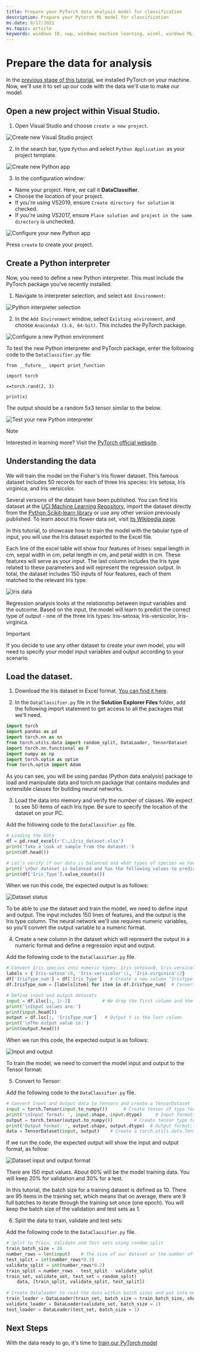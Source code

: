 ```yaml
---
title: Prepare your PyTorch data analysis model for classification
description: Prepare your Pytorch ML model for classification
ms.date: 8/17/2021
ms.topic: article
keywords: windows 10, uwp, windows machine learning, winml, windows ML, tutorials, pytorch
---
```


# Prepare the data for analysis

In the [previous stage of this tutorial](pytorch-installation.md), we installed PyTorch on your machine. Now, we'll use it to set up our code with the data we'll use to make our model.

## Open a new project within Visual Studio. 

1. Open Visual Studio and choose `create a new project`. 

![Create new Visual Studio project](../../images/tutorials/pytorch/visual-studio-new-project.png)

2. In the search bar, type `Python` and select `Python Application `as your project template. 

![Create new Python app](../../images/tutorials/pytorch/visual-studio-python-app.png)

3. In the configuration window: 

* Name your project. Here, we call it **DataClassifier**.
* Choose the location of your project.  
* If you're using VS2019, ensure `Create directory for solution` is checked. 
* If you're using VS2017, ensure `Place solution and project in the same directory` is unchecked.

![Configure your new Python app](../../images/tutorials/pytorch-analysis/python-app-setup.png)

Press `create` to create your project.

## Create a Python interpreter  

Now, you need to define a new Python interpreter. This must include the PyTorch package you've recently installed.  

1. Navigate to interpreter selection, and select `Add Environment`: 

![Python interpreter selection](../../images/tutorials/pytorch-analysis/python-interpreter-setup.png)

2. In the `Add Environment` window, select `Existing environment`, and choose `Anaconda3 (3.6, 64-bit)`. This includes the PyTorch package. 

![Configure a new Python environment](../../images/tutorials/pytorch-analysis/python-environment.png)

To test the new Python interpreter and PyTorch package, enter the following code to the `DataClassifier.py` file: 

```
from __future__ import print_function 

import torch 

x=torch.rand(2, 3) 

print(x) 
```

The output should be a random 5x3 tensor similar to the below.

![Test your new Python interpreter](../../images/tutorials/pytorch/python-interpreter-confirm.png)

> [!NOTE]
> Interested in learning more? Visit the [PyTorch official website](https://pytorch.org/).

## Understanding the data

We will train the model on the Fisher's Iris flower dataset. This famous dataset includes 50 records for each of three Iris species: Iris setosa, Iris virginica, and Iris versicolor.  

Several versions of the dataset have been published. You can find Iris dataset at the [UCI Machine Learning Repository](https://archive.ics.uci.edu/ml/datasets/Iris), import the dataset directly from the [Python Scikit-learn library](https://scikit-learn.org/stable/auto_examples/datasets/plot_iris_dataset.html) or use any other version previously published. To learn about Iris flower data set, visit [its Wikipedia page](https://en.wikipedia.org/wiki/Iris_flower_data_set).  

In this tutorial, to showcase how to train the model with the tabular type of input, you will use the Iris dataset exported to the Excel file.  

Each line of the excel table will show four features of Irises: sepal length in cm, sepal width in cm, petal length in cm, and petal width in cm. These features will serve as your input. The last column includes the Iris type related to these parameters and will represent the regression output. In total, the dataset includes 150 inputs of four features, each of them matched to the relevant Iris type.  

![Iris data](../../images/tutorials/pytorch-analysis/iris-data.png)

Regression analysis looks at the relationship between input variables and the outcome. Based on the input, the model will learn to predict the correct type of output - one of the three Iris types: Iris-setosa, Iris-versicolor, Iris-virginica. 

> [!IMPORTANT]
> If you decide to use any other dataset to create your own model, you will need to specify your model input variables and output according to your scenario.  

## Load the dataset. 

1. Download the Iris dataset in Excel format. [You can find it here](https://github.com/microsoft/Windows-Machine-Learning/blob/master/Samples/Tutorial%20Samples/PyTorch%20Data%20Analysis/PyTorch%20Training%20-%20Data%20Analysis/Iris_dataset.xlsx).

2. In the `DataClassifier.py` file in the **Solution Explorer Files** folder, add the following import statement to get access to all the packages that we'll need.

```py
import torch 
import pandas as pd 
import torch.nn as nn 
from torch.utils.data import random_split, DataLoader, TensorDataset 
import torch.nn.functional as F 
import numpy as np 
import torch.optim as optim 
from torch.optim import Adam 
```

As you can see, you will be using pandas (Python data analysis) package to load and manipulate data and torch.nn package that contains modules and extensible classes for building neural networks. 

3. Load the data into memory and verify the number of classes. We expect to see 50 items of each Iris type. Be sure to specify the location of the dataset on your PC. 

Add the following code to the `DataClassifier.py` file.

```py
# Loading the Data
df = pd.read_excel(r'C:…\Iris_dataset.xlsx') 
print('Take a look at sample from the dataset:') 
print(df.head()) 

# Let's verify if our data is balanced and what types of species we have  
print('\nOur dataset is balanced and has the following values to predict:') 
print(df['Iris_Type'].value_counts()) 
```

When we run this code, the expected output is as follows: 

![Dataset status](../../images/tutorials/pytorch-analysis/dataset-status.png)

To be able to use the dataset and train the model, we need to define input and output. The input includes 150 lines of features, and the output is the Iris type column. The neural network we'll use requires numeric variables, so you'll convert the output variable to a numeric format. 

4. Create a new column in the dataset which will represent the output in a numeric format and define a regression input and output.

Add the following code to the `DataClassifier.py` file.

```py
# Convert Iris species into numeric types: Iris-setosa=0, Iris-versicolor=1, Iris-virginica=2.  
labels = {'Iris-setosa':0, 'Iris-versicolor':1, 'Iris-virginica':2} 
df['IrisType_num'] = df['Iris_Type']   # Create a new column "IrisType_num" 
df.IrisType_num = [labels[item] for item in df.IrisType_num]  # Convert the values to numeric ones 

# Define input and output datasets 
input = df.iloc[:, 1:-2]            # We drop the first column and the two last ones. 
print('\nInput values are:') 
print(input.head())   
output = df.loc[:, 'IrisType_num']   # Output Y is the last column  
print('\nThe output value is:') 
print(output.head()) 
```

When we run this code, the expected output is as follows: 

![Input and output](../../images/tutorials/pytorch-analysis/dataset-input-output.png)

To train the model, we need to convert the model input and output to the Tensor format: 

5. Convert to Tensor: 

Add the following code to the `DataClassifier.py` file.

```py
# Convert Input and Output data to Tensors and create a TensorDataset 
input = torch.Tensor(input.to_numpy())      # Create tensor of type torch.float32 
print('\nInput format: ', input.shape, input.dtype)     # Input format: torch.Size([150, 4]) torch.float32 
output = torch.tensor(output.to_numpy())        # Create tensor type torch.int64  
print('Output format: ', output.shape, output.dtype)  # Output format: torch.Size([150]) torch.int64 
data = TensorDataset(input, output)    # Create a torch.utils.data.TensorDataset object for further data manipulation 
```

If we run the code, the expected output will show the input and output format, as follow: 

![Dataset input and output format](../../images/tutorials/pytorch-analysis/dataset-formats.png)

There are 150 input values. About 60% will be the model training data. You will keep 20% for validation and 30% for a test.  

In this tutorial, the batch size for a training dataset is defined as 10. There are 95 items in the training set, which means that on average, there are 9 full batches to iterate through the training set once (one epoch). You will keep the batch size of the validation and test sets as 1. 

6. Split the data to train, validate and test sets: 

Add the following code to the `DataClassifier.py` file.

```py
# Split to Train, Validate and Test sets using random_split 
train_batch_size = 10        
number_rows = len(input)    # The size of our dataset or the number of rows in excel table.  
test_split = int(number_rows*0.3)  
validate_split = int(number_rows*0.2) 
train_split = number_rows - test_split - validate_split     
train_set, validate_set, test_set = random_split( 
    data, [train_split, validate_split, test_split])    
 
# Create Dataloader to read the data within batch sizes and put into memory. 
train_loader = DataLoader(train_set, batch_size = train_batch_size, shuffle = True) 
validate_loader = DataLoader(validate_set, batch_size = 1) 
test_loader = DataLoader(test_set, batch_size = 1)
```

## Next Steps

With the data ready to go, it's time to [train our PyTorch model](pytorch-analysis-train-model.md)
